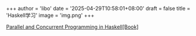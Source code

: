 +++
author = 'libo'
date = '2025-04-29T10:58:01+08:00'
draft = false
title = 'Haskell学习'
image = 'img.png'
+++



[Parallel and Concurrent Programming in Haskell[Book]](https://www.oreilly.com/library/view/parallel-and-concurrent/9781449335939/)
